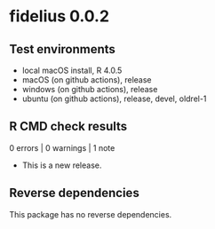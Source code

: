 # fidelius 0.0.2

## Test environments

* local macOS install, R 4.0.5
* macOS (on github actions), release
* windows (on github actions), release
* ubuntu (on github actions), release, devel, oldrel-1

## R CMD check results

0 errors | 0 warnings | 1 note

* This is a new release.

## Reverse dependencies

This package has no reverse dependencies.
